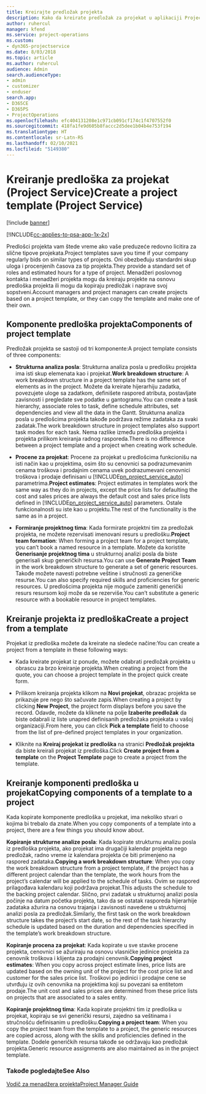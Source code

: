 ```yaml
---
title: Kreirajte predložak projekta
description: Kako da kreirate predložak za projekat u aplikaciji Project Service
author: ruhercul
manager: kfend
ms.service: project-operations
ms.custom:
- dyn365-projectservice
ms.date: 8/03/2018
ms.topic: article
ms.author: ruhercul
audience: Admin
search.audienceType:
- admin
- customizer
- enduser
search.app:
- D365CE
- D365PS
- ProjectOperations
ms.openlocfilehash: efc404131208e1c971cb091cf174c1f4707552f0
ms.sourcegitcommit: 418fa1fe9d605b8faccc2d5dee1b04b4e753f194
ms.translationtype: HT
ms.contentlocale: sr-Latn-RS
ms.lasthandoff: 02/10/2021
ms.locfileid: "5149380"
---
```

# <a name="create-a-project-template-project-service"></a><span data-ttu-id="a5d62-103">Kreiranje predloška za projekat (Project Service)</span><span class="sxs-lookup"><span data-stu-id="a5d62-103">Create a project template (Project Service)</span></span>

[!include [banner](../includes/psa-now-project-operations.md)]

[!INCLUDE[cc-applies-to-psa-app-1x-2x](../includes/cc-applies-to-psa-app-1x-2x.md)]

<span data-ttu-id="a5d62-104">Predlošci projekta vam štede vreme ako vaše preduzeće redovno licitira za slične tipove projekata.</span><span class="sxs-lookup"><span data-stu-id="a5d62-104">Project templates save you time if your company regularly bids on similar types of projects.</span></span> <span data-ttu-id="a5d62-105">Oni obezbeđuju standardni skup uloga i procenjenih časova za tip projekta.</span><span class="sxs-lookup"><span data-stu-id="a5d62-105">They provide a standard set of roles and estimated hours for a type of project.</span></span> <span data-ttu-id="a5d62-106">Menadžeri poslovnog kontakta i menadžeri projekta mogu da kreiraju projekte na osnovu predloška projekta ili mogu da kopiraju predložak i naprave svoj sopstveni.</span><span class="sxs-lookup"><span data-stu-id="a5d62-106">Account managers and project managers can create projects based on a project template, or they can copy the template and make one of their own.</span></span>  
  
## <a name="components-of-project-template"></a><span data-ttu-id="a5d62-107">Komponente predloška projekta</span><span class="sxs-lookup"><span data-stu-id="a5d62-107">Components of project template</span></span>
 <span data-ttu-id="a5d62-108">Predložak projekta se sastoji od tri komponente:</span><span class="sxs-lookup"><span data-stu-id="a5d62-108">A project template consists of three components:</span></span>  
  
- <span data-ttu-id="a5d62-109">**Strukturna analiza posla**: Strukturna analiza posla u predlošku projekta ima isti skup elemenata kao i projekat.</span><span class="sxs-lookup"><span data-stu-id="a5d62-109">**Work breakdown structure**: A work breakdown structure in a project template has the same set of elements as in the project.</span></span> <span data-ttu-id="a5d62-110">Možete da kreirate hijerarhiju zadatka, povezujete uloge sa zadatkom, definišete raspored atributa, postavljate zavisnosti i pregledate sve podatke u gantogramu.</span><span class="sxs-lookup"><span data-stu-id="a5d62-110">You can create a task hierarchy, associate roles to task, define schedule attributes, set dependencies and view all the data in the Gantt.</span></span> <span data-ttu-id="a5d62-111">Strukturna analiza posla u predlošcima projekta takođe podržava režime zadataka za svaki zadatak.</span><span class="sxs-lookup"><span data-stu-id="a5d62-111">The work breakdown structure in project templates also support task modes for each task.</span></span> <span data-ttu-id="a5d62-112">Nema razlike između predloška projekta i projekta prilikom kreiranja radnog rasporeda.</span><span class="sxs-lookup"><span data-stu-id="a5d62-112">There is no difference between a project template and a project when creating work schedule.</span></span>  
  
- <span data-ttu-id="a5d62-113">**Procene za projekat**: Procene za projekat u predlošcima funkcionišu na isti način kao u projektima, osim što su cenovnici sa podrazumevanim cenama troškova i prodajnim cenama uvek podrazumevani cenovnici troškova i prodaje definisani u [!INCLUDE[pn_project_service_auto](../includes/pn-project-service-auto.md)] parametrima.</span><span class="sxs-lookup"><span data-stu-id="a5d62-113">**Project estimates**: Project estimates in templates work the same way as they do in projects, except the price lists for defaulting the cost and sales prices are always the default cost and sales price lists defined in [!INCLUDE[pn_project_service_auto](../includes/pn-project-service-auto.md)] parameters.</span></span> <span data-ttu-id="a5d62-114">Ostale funkcionalnosti su iste kao u projektu.</span><span class="sxs-lookup"><span data-stu-id="a5d62-114">The rest of the functionality is the same as in a project.</span></span>  
  
- <span data-ttu-id="a5d62-115">**Formiranje projektnog tima**: Kada formirate projektni tim za predložak projekta, ne možete rezervisati imenovani resurs u predlošku.</span><span class="sxs-lookup"><span data-stu-id="a5d62-115">**Project team formation**: When forming a project team for a project template, you can’t book a named resource in a template.</span></span> <span data-ttu-id="a5d62-116">Možete da koristite **Generisanje projektnog tima** u strukturnoj analizi posla da biste generisali skup generičkih resursa.</span><span class="sxs-lookup"><span data-stu-id="a5d62-116">You can use **Generate Project Team** in the work breakdown structure to generate a set of generic resources.</span></span> <span data-ttu-id="a5d62-117">Takođe možete navesti potrebne veštine i stručnosti za generičke resurse.</span><span class="sxs-lookup"><span data-stu-id="a5d62-117">You can also specify required skills and proficiencies for generic resources.</span></span> <span data-ttu-id="a5d62-118">U predlošcima projekta nije moguće zameniti generički resurs resursom koji može da se rezerviše.</span><span class="sxs-lookup"><span data-stu-id="a5d62-118">You can’t substitute a generic resource with a bookable resource in project templates.</span></span>  
  
## <a name="create-a-project-from-a-template"></a><span data-ttu-id="a5d62-119">Kreiranje projekta iz predloška</span><span class="sxs-lookup"><span data-stu-id="a5d62-119">Create a project from a template</span></span>  
 <span data-ttu-id="a5d62-120">Projekat iz predloška možete da kreirate na sledeće načine:</span><span class="sxs-lookup"><span data-stu-id="a5d62-120">You can create a project from a template in these following ways:</span></span>  
  
-   <span data-ttu-id="a5d62-121">Kada kreirate projekat iz ponude, možete odabrati predložak projekta u obrascu za brzo kreiranje projekta.</span><span class="sxs-lookup"><span data-stu-id="a5d62-121">When creating a project from the quote, you can choose a project template in the project quick create form.</span></span>  
  
-   <span data-ttu-id="a5d62-122">Prilikom kreiranja projekta klikom na **Novi projekat**, obrazac projekta se prikazuje pre nego što sačuvate zapis.</span><span class="sxs-lookup"><span data-stu-id="a5d62-122">When creating a project by clicking **New Project**, the project form displays before you save the record.</span></span> <span data-ttu-id="a5d62-123">Odavde, možete da kliknete na polje **Izaberite predložak** da biste odabrali iz liste unapred definisanih predložaka projekata u vašoj organizaciji.</span><span class="sxs-lookup"><span data-stu-id="a5d62-123">From here, you can click **Pick a template** field to choose from the list of pre-defined project templates in your organization.</span></span>  
  
-   <span data-ttu-id="a5d62-124">Kliknite na **Kreiraj projekat iz predloška** na stranici **Predložak projekta** da biste kreirali projekat iz predloška.</span><span class="sxs-lookup"><span data-stu-id="a5d62-124">Click **Create project from a template** on the **Project Template** page to create a project from the template.</span></span>  
  
## <a name="copying-components-of-a-template-to-a-project"></a><span data-ttu-id="a5d62-125">Kreiranje komponenti predloška u projekat</span><span class="sxs-lookup"><span data-stu-id="a5d62-125">Copying components of a template to a project</span></span>  
 <span data-ttu-id="a5d62-126">Kada kopirate komponente predloška u projekat, ima nekoliko stvari o kojima bi trebalo da znate.</span><span class="sxs-lookup"><span data-stu-id="a5d62-126">When you copy components of a template into a project, there are a few things you should know about.</span></span>  
  
 <span data-ttu-id="a5d62-127">**Kopiranje strukturne analize posla**: Kada kopirate strukturnu analizu posla iz predloška projekta, ako projekat ima drugačiji kalendar projekta nego predložak, radno vreme iz kalendara projekta će biti primenjeno na raspored zadataka.</span><span class="sxs-lookup"><span data-stu-id="a5d62-127">**Copying a work breakdown structure**: When you copy the work breakdown structure from a project template, if the project has a different project calendar than the template, the work hours from the project’s calendar will be applied to the schedule of tasks.</span></span> <span data-ttu-id="a5d62-128">Ovim se raspored prilagođava kalendaru koji podržava projekat.</span><span class="sxs-lookup"><span data-stu-id="a5d62-128">This adjusts the schedule to the backing project calendar.</span></span> <span data-ttu-id="a5d62-129">Slično, prvi zadatak u strukturnoj analizi posla počinje na datum početka projekta, tako da se ostatak rasporeda hijerarhije zadataka ažurira na osnovu trajanja i zavisnosti navedene u strukturnoj analizi posla za predložak.</span><span class="sxs-lookup"><span data-stu-id="a5d62-129">Similarly, the first task on the work breakdown structure takes the project’s start date, so the rest of the task hierarchy schedule is updated based on the duration and dependencies specified in the template’s work breakdown structure.</span></span>  
  
 <span data-ttu-id="a5d62-130">**Kopiranje procena za projekat**: Kada kopirate u sve stavke procene projekta, cenovnici se ažuriraju na osnovu vlasničke jedinice projekta za cenovnik troškova i klijenta za prodajni cenovnik.</span><span class="sxs-lookup"><span data-stu-id="a5d62-130">**Copying project estimates**: When you copy across project estimate lines, price lists are updated based on the owning unit of the project for the cost price list and customer for the sales price list.</span></span> <span data-ttu-id="a5d62-131">Troškovi po jedinici i prodajne cene se utvrđuju iz ovih cenovnika na projektima koji su povezani sa entitetom prodaje.</span><span class="sxs-lookup"><span data-stu-id="a5d62-131">The unit cost and sales prices are determined from these price lists on projects that are associated to a sales entity.</span></span>  
  
 <span data-ttu-id="a5d62-132">**Kopiranje projektnog tima**: Kada kopirate projektni tim iz predloška u projekat, kopiraju se svi generički resursi, zajedno sa veštinama i stručnošću definisanim u predlošku.</span><span class="sxs-lookup"><span data-stu-id="a5d62-132">**Copying a project team**: When you copy the project team from the template to a project, the generic resources are copied across, along with the skills and proficiencies defined in the template.</span></span> <span data-ttu-id="a5d62-133">Dodele generičkih resursa takođe se održavaju kao predložak projekta.</span><span class="sxs-lookup"><span data-stu-id="a5d62-133">Generic resource assignments are also maintained as in the project template.</span></span>  
  
### <a name="see-also"></a><span data-ttu-id="a5d62-134">Takođe pogledajte</span><span class="sxs-lookup"><span data-stu-id="a5d62-134">See Also</span></span>  
 [<span data-ttu-id="a5d62-135">Vodič za menadžera projekta</span><span class="sxs-lookup"><span data-stu-id="a5d62-135">Project Manager Guide</span></span>](../psa/project-manager-guide.md)
